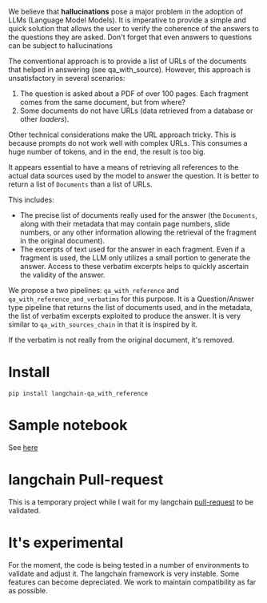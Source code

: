 We believe that **hallucinations** pose a major problem in the adoption of LLMs (Language Model Models). 
It is imperative to provide a simple and quick solution that allows the user to verify the coherence of the answers 
to the questions they are asked. Don't forget that even answers to questions can be subject to hallucinations

The conventional approach is to provide a list of URLs of the documents that helped in answering (see qa_with_source). 
However, this approach is unsatisfactory in several scenarios:
1. The question is asked about a PDF of over 100 pages. Each fragment comes from the same document, but from where?
2. Some documents do not have URLs (data retrieved from a database or other *loaders*).

Other technical considerations make the URL approach tricky.
This is because prompts do not work well with complex URLs. This consumes a 
huge number of tokens, and in the end, the result is too big.

It appears essential to have a means of retrieving all references to the actual data sources 
used by the model to answer the question. 
It is better to return a list of `Documents` than a list of URLs.

This includes:
- The precise list of documents really used for the answer (the `Documents`, along with their metadata that may contain page numbers, 
slide numbers, or any other information allowing the retrieval of the fragment in the original document).
- The excerpts of text used for the answer in each fragment. Even if a fragment is used, the LLM only utilizes a 
small portion to generate the answer. Access to these verbatim excerpts helps to quickly ascertain the validity of the answer.

We propose a two pipelines: `qa_with_reference` and `qa_with_reference_and_verbatims` for this purpose. 
It is a Question/Answer type pipeline that returns the list of documents used, and in the metadata, the list of verbatim 
excerpts exploited to produce the answer. It is very similar to `qa_with_sources_chain` in that it is inspired by it.

If the verbatim is not really from the original document, it's removed.
# Install
```
pip install langchain-qa_with_reference
```

# Sample  notebook

See [here](https://github.com/pprados/langchain-qa_with_references/blob/master/qa_with_reference_and_verbatim.ipynb)

# langchain Pull-request
This is a temporary project while I wait for my langchain 
[pull-request](https://github.com/hwchase17/langchain/pull/5135) 
to be validated.

# It's experimental
For the moment, the code is being tested in a number of environments to validate and adjust it.
The langchain framework is very instable. Some features can become depreciated.
We work to maintain compatibility as far as possible.